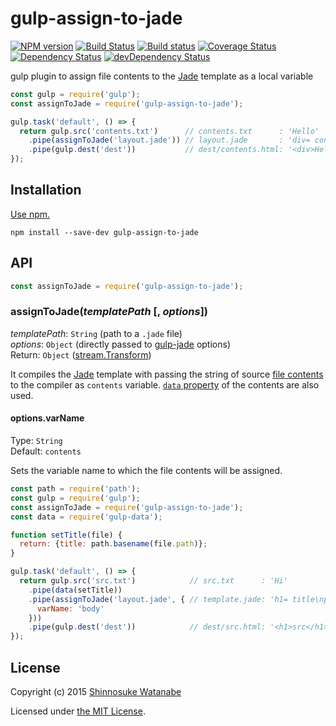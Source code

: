 # gulp-assign-to-jade

[![NPM version](https://img.shields.io/npm/v/gulp-assign-to-jade.svg)](https://www.npmjs.com/package/gulp-assign-to-jade)
[![Build Status](https://travis-ci.org/shinnn/gulp-assign-to-jade.svg?branch=master)](https://travis-ci.org/shinnn/gulp-assign-to-jade)
[![Build status](https://ci.appveyor.com/api/projects/status/vcy6r6t4vksxgei1?svg=true)](https://ci.appveyor.com/project/ShinnosukeWatanabe/gulp-assign-to-jade)
[![Coverage Status](https://img.shields.io/coveralls/shinnn/gulp-assign-to-jade.svg)](https://coveralls.io/r/shinnn/gulp-assign-to-jade)
[![Dependency Status](https://img.shields.io/david/shinnn/gulp-assign-to-jade.svg?label=deps)](https://david-dm.org/shinnn/gulp-assign-to-jade)
[![devDependency Status](https://img.shields.io/david/dev/shinnn/gulp-assign-to-jade.svg?label=devDeps)](https://david-dm.org/shinnn/gulp-assign-to-jade#info=devDependencies)

gulp plugin to assign file contents to the [Jade](http://jade-lang.com/) template as a local variable

```javascript
const gulp = require('gulp');
const assignToJade = require('gulp-assign-to-jade');

gulp.task('default', () => {
  return gulp.src('contents.txt')      // contents.txt      : 'Hello'
    .pipe(assignToJade('layout.jade')) // layout.jade       : 'div= contents'
    .pipe(gulp.dest('dest'))           // dest/contents.html: '<div>Hello</div>'
});
```

## Installation

[Use npm.](https://docs.npmjs.com/cli/install)

```
npm install --save-dev gulp-assign-to-jade
```

## API

```javascript
const assignToJade = require('gulp-assign-to-jade');
```

### assignToJade(*templatePath* [, *options*])

*templatePath*: `String` (path to a `.jade` file)  
*options*: `Object` (directly passed to [gulp-jade](https://github.com/phated/gulp-jade#options) options)  
Return: `Object` ([stream.Transform](https://iojs.org/api/stream.html#stream_class_stream_transform))

It compiles the [Jade](https://github.com/jadejs/jade) template with passing the string of source [file contents](https://github.com/wearefractal/vinyl#optionscontents) to the compiler as `contents` variable. [`data` property](https://github.com/phated/gulp-jade#use-with-gulp-data) of the contents are also used.

#### options.varName

Type: `String`  
Default: `contents`

Sets the variable name to which the file contents will be assigned.

```javascript
const path = require('path');
const gulp = require('gulp');
const assignToJade = require('gulp-assign-to-jade');
const data = require('gulp-data');

function setTitle(file) {
  return: {title: path.basename(file.path)};
}

gulp.task('default', () => {
  return gulp.src('src.txt')            // src.txt      : 'Hi'
    .pipe(data(setTitle)) 
    .pipe(assignToJade('layout.jade', { // template.jade: 'h1= title\np=  body'
      varName: 'body'
    })) 
    .pipe(gulp.dest('dest'))            // dest/src.html: '<h1>src</h1><p>Hi</p>'
});
```

## License

Copyright (c) 2015 [Shinnosuke Watanabe](https://github.com/shinnn)

Licensed under [the MIT License](./LICENSE).
